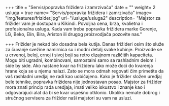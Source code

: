 +++
title = "Servis/popravka frižidera i zamrzivača"
date = ""
weight= 2
usluga = true
name= "Servis/popravka frižidera i zamrzivača"
image= "img/features/frizider.jpg"
url="/usluge/usluga2"
description= "Majstor za frižider vam je dostupan u Kikindi. Povoljna cena, brza, kvalietna i profesionalna usluga. Kada vam treba popravka frižidera marke Gorenje, LG, Beko, Elin, Bira, Ariston ili drugog proizvodjača pozovite nas."

+++
Frižider je nekad bio dosadna bela kutija. Danas frižideri osim što služe za čuvanje svežine namirnica su i modni detalj svake kuhinje. Proizvode se u crvenoj, beloj, crnoj i sivoj boji sa retro dizajnom različitih kapaciteta. Mogu biti ugradni, kombinovani, samostalni samo sa rashladnim delom i side by side. Ako nastane kvar na frižideru lako može doći do kvarenja hrane koja se u njemu nalazi. Zato se mora odmah regovati čim primetite da vaš rashladni uredjaj ne radi kao uobičajeno. Kako je frižider složen uredjaj bele tehnike, popravka frižidera nije jednostavan posao. Majstor za frižider mora znati princip rada uredjaja, imati veliko iskustvo i znanje kao i odgovarajući alat da bi se kvar uspešno otklonio. Ukoliko nemate dobrog i stručnog servisera za frižider naši majstori su vam na usluzi.   